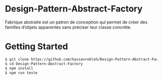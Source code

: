 # Design-Pattern-Abstract-Factory
Fabrique abstraite est un patron de conception qui permet
de créer des familles d’objets apparentés sans préciser leur
classe concrète.

# Getting Started
```bash
$ git clone https://github.com/hassanrobleh/Design-Pattern-Abstract-Factory.git
$ cd Design-Pattern-Abstract-Factory
$ npm install
$ npm run teste
```

